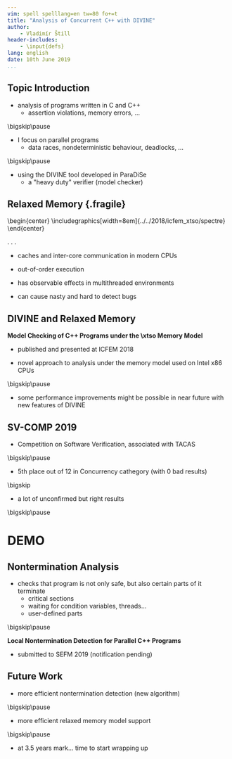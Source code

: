 ```yaml
---
vim: spell spelllang=en tw=80 fo+=t
title: "Analysis of Concurrent C++ with DIVINE"
author:
    - Vladimír Štill
header-includes:
    - \input{defs}
lang: english
date: 10th June 2019
...
```


## Topic Introduction

- analysis of programs written in C and C++
  - assertion violations, memory errors, …

\bigskip\pause

- I focus on parallel programs
  - data races, nondeterministic behaviour, deadlocks, …

\bigskip\pause

- using the DIVINE tool developed in ParaDiSe
  - a "heavy duty" verifier (model checker)


## Relaxed Memory {.fragile}

\begin{center}
  \includegraphics[width=8em]{../../2018/icfem_xtso/spectre}
\end{center}

. . .

- caches and inter-core communication in modern CPUs

* out-of-order execution

- has observable effects in multithreaded environments

- can cause nasty and hard to detect bugs

## DIVINE and Relaxed Memory

**Model Checking of C++ Programs under the \xtso Memory Model**

- published and presented at ICFEM 2018

- novel approach to analysis under the memory model used on Intel x86 CPUs

\bigskip\pause

- some performance improvements might be possible in near future with new features of DIVINE

## SV-COMP 2019

- Competition on Software Verification, associated with TACAS

\bigskip\pause

- 5th place out of 12 in Concurrency cathegory (with 0 bad results)

\bigskip

- a lot of unconfirmed but right results

\bigskip\pause

# DEMO

## Nontermination Analysis

- checks that program is not only safe, but also certain parts of it terminate
  - critical sections
  - waiting for condition variables, threads…
  - user-defined parts

\bigskip\pause

**Local Nontermination Detection for Parallel C++ Programs**

- submitted to SEFM 2019 (notification pending)

## Future Work

- more efficient nontermination detection (new algorithm)

\bigskip\pause

- more efficient relaxed memory model support

\bigskip\pause

- at 3.5 years mark… time to start wrapping up
